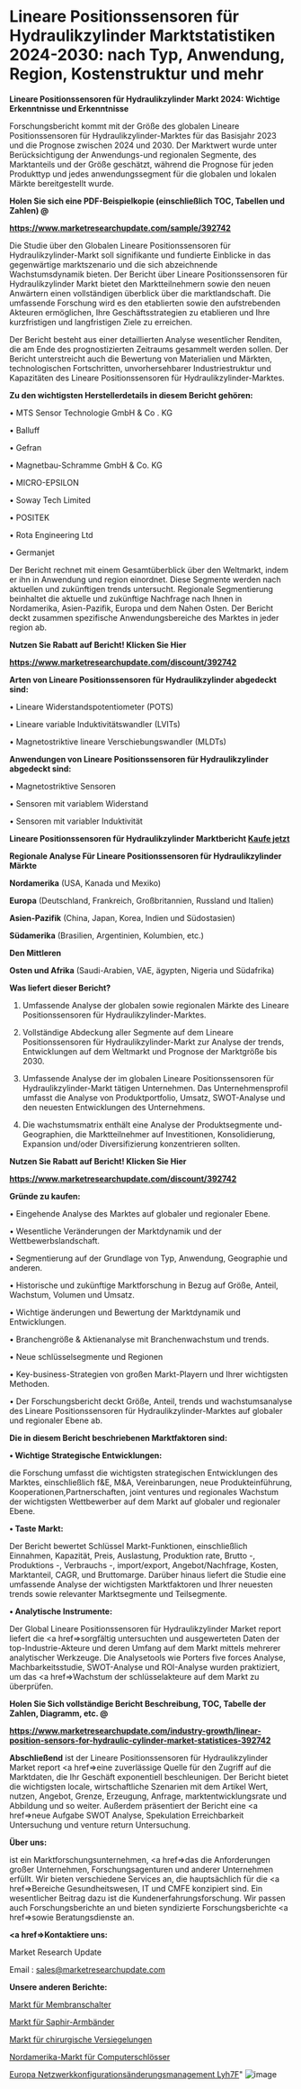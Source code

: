 # Lineare Positionssensoren für Hydraulikzylinder Marktstatistiken 2024-2030: nach Typ, Anwendung, Region, Kostenstruktur und mehr

<strong>Lineare Positionssensoren für Hydraulikzylinder Markt 2024: Wichtige Erkenntnisse und Erkenntnisse</strong>

Forschungsbericht kommt mit der Größe des globalen Lineare Positionssensoren für Hydraulikzylinder-Marktes für das Basisjahr 2023 und die Prognose zwischen 2024 und 2030. Der Marktwert wurde unter Berücksichtigung der Anwendungs-und regionalen Segmente, des Marktanteils und der Größe geschätzt, während die Prognose für jeden Produkttyp und jedes anwendungssegment für die globalen und lokalen Märkte bereitgestellt wurde.



<strong>Holen Sie sich eine PDF-Beispielkopie (einschließlich TOC, Tabellen und Zahlen) @
</strong>

<strong><a href=https://www.marketresearchupdate.com/sample/392742>

<strong>https://www.marketresearchupdate.com/sample/392742</u></font></a></strong></strong>

Die Studie über den Globalen Lineare Positionssensoren für Hydraulikzylinder-Markt soll signifikante und fundierte Einblicke in das gegenwärtige marktszenario und die sich abzeichnende Wachstumsdynamik bieten. Der Bericht über Lineare Positionssensoren für Hydraulikzylinder Markt bietet den Marktteilnehmern sowie den neuen Anwärtern einen vollständigen überblick über die marktlandschaft. Die umfassende Forschung wird es den etablierten sowie den aufstrebenden Akteuren ermöglichen, Ihre Geschäftsstrategien zu etablieren und Ihre kurzfristigen und langfristigen Ziele zu erreichen.

Der Bericht besteht aus einer detaillierten Analyse wesentlicher Renditen, die am Ende des prognostizierten Zeitraums gesammelt werden sollen. Der Bericht unterstreicht auch die Bewertung von Materialien und Märkten, technologischen Fortschritten, unvorhersehbarer Industriestruktur und Kapazitäten des Lineare Positionssensoren für Hydraulikzylinder-Marktes.



<strong>Zu den wichtigsten Herstellerdetails in diesem Bericht gehören:</strong>

• MTS Sensor Technologie GmbH & Co . KG

• Balluff

• Gefran

• Magnetbau-Schramme GmbH & Co. KG

• MICRO-EPSILON

• Soway Tech Limited

• POSITEK

• Rota Engineering Ltd

• Germanjet

Der Bericht rechnet mit einem Gesamtüberblick über den Weltmarkt, indem er ihn in Anwendung und region einordnet. Diese Segmente werden nach aktuellen und zukünftigen trends untersucht. Regionale Segmentierung beinhaltet die aktuelle und zukünftige Nachfrage nach Ihnen in Nordamerika, Asien-Pazifik, Europa und dem Nahen Osten. Der Bericht deckt zusammen spezifische Anwendungsbereiche des Marktes in jeder region ab.



<strong>Nutzen Sie Rabatt auf Bericht! Klicken Sie Hier
</strong>

<strong><a href=https://www.marketresearchupdate.com/discount/392742>https://www.marketresearchupdate.com/discount/392742</b></u></font></strong></a>



<strong>Arten von Lineare Positionssensoren für Hydraulikzylinder abgedeckt sind:</strong>

• Lineare Widerstandspotentiometer (POTS)

• Lineare variable Induktivitätswandler (LVITs)

• Magnetostriktive lineare Verschiebungswandler (MLDTs)



<strong>Anwendungen von Lineare Positionssensoren für Hydraulikzylinder abgedeckt sind:</strong>

• Magnetostriktive Sensoren

• Sensoren mit variablem Widerstand

• Sensoren mit variabler Induktivität



<strong>Lineare Positionssensoren für Hydraulikzylinder Marktbericht <a href=https://www.marketresearchupdate.com/buynow/392742>Kaufe jetzt</a></strong>



<strong>Regionale Analyse Für Lineare Positionssensoren für Hydraulikzylinder Märkte</strong>



<strong>Nordamerika</strong> (USA, Kanada und Mexiko)



<strong>Europa</strong> (Deutschland, Frankreich, Großbritannien, Russland und Italien)



<strong>Asien-Pazifik</strong> (China, Japan, Korea, Indien und Südostasien)



<strong>Südamerika</strong> (Brasilien, Argentinien, Kolumbien, etc.)



<strong>Den Mittleren</strong> 

<strong>Osten und Afrika</strong> (Saudi-Arabien, VAE, ägypten, Nigeria und Südafrika)



<strong>Was liefert dieser Bericht?</strong>

1. Umfassende Analyse der globalen sowie regionalen Märkte des Lineare Positionssensoren für Hydraulikzylinder-Marktes.

2. Vollständige Abdeckung aller Segmente auf dem Lineare Positionssensoren für Hydraulikzylinder-Markt zur Analyse der trends, Entwicklungen auf dem Weltmarkt und Prognose der Marktgröße bis 2030.

3. Umfassende Analyse der im globalen Lineare Positionssensoren für Hydraulikzylinder-Markt tätigen Unternehmen. Das Unternehmensprofil umfasst die Analyse von Produktportfolio, Umsatz, SWOT-Analyse und den neuesten Entwicklungen des Unternehmens.

4. Die wachstumsmatrix enthält eine Analyse der Produktsegmente und-Geographien, die Marktteilnehmer auf Investitionen, Konsolidierung, Expansion und/oder Diversifizierung konzentrieren sollten.



<strong>Nutzen Sie Rabatt auf Bericht! Klicken Sie Hier
</strong>

<strong><a href=https://www.marketresearchupdate.com/discount/392742>https://www.marketresearchupdate.com/discount/392742</b></u></font></strong></a>



<strong>Gründe zu kaufen:</strong>

• Eingehende Analyse des Marktes auf globaler und regionaler Ebene.

• Wesentliche Veränderungen der Marktdynamik und der Wettbewerbslandschaft.

• Segmentierung auf der Grundlage von Typ, Anwendung, Geographie und anderen.

• Historische und zukünftige Marktforschung in Bezug auf Größe, Anteil, Wachstum, Volumen und Umsatz.

• Wichtige änderungen und Bewertung der Marktdynamik und Entwicklungen.

• Branchengröße &amp; Aktienanalyse mit Branchenwachstum und trends.

• Neue schlüsselsegmente und Regionen

• Key-business-Strategien von großen Markt-Playern und Ihrer wichtigsten Methoden.

• Der Forschungsbericht deckt Größe, Anteil, trends und wachstumsanalyse des Lineare Positionssensoren für Hydraulikzylinder-Marktes auf globaler und regionaler Ebene ab.



<strong>Die in diesem Bericht beschriebenen Marktfaktoren sind:</strong>



<strong>• Wichtige Strategische Entwicklungen:</strong>

die Forschung umfasst die wichtigsten strategischen Entwicklungen des Marktes, einschließlich f&amp;E, M&amp;A, Vereinbarungen, neue Produkteinführung, Kooperationen,Partnerschaften, joint ventures und regionales Wachstum der wichtigsten Wettbewerber auf dem Markt auf globaler und regionaler Ebene.



<strong>• Taste Markt:</strong>

Der Bericht bewertet Schlüssel Markt-Funktionen, einschließlich Einnahmen, Kapazität, Preis, Auslastung, Produktion rate, Brutto -, Produktions -, Verbrauchs -, import/export, Angebot/Nachfrage, Kosten, Marktanteil, CAGR, und Bruttomarge. Darüber hinaus liefert die Studie eine umfassende Analyse der wichtigsten Marktfaktoren und Ihrer neuesten trends sowie relevanter Marktsegmente und Teilsegmente.



<strong>• Analytische Instrumente:</strong>

Der Global Lineare Positionssensoren für Hydraulikzylinder Market report liefert die <a href=>sorgf</a>ältig untersuchten und ausgewerteten Daten der top-Industrie-Akteure und deren Umfang auf dem Markt mittels mehrerer analytischer Werkzeuge. Die Analysetools wie Porters five forces Analyse, Machbarkeitsstudie, SWOT-Analyse und ROI-Analyse wurden praktiziert, um das <a href=>Wachstum</a> der schlüsselakteure auf dem Markt zu überprüfen.



<strong>Holen Sie Sich vollständige Bericht Beschreibung, TOC, Tabelle der Zahlen, Diagramm, etc. @ </strong>

<strong><a href=https://www.marketresearchupdate.com/industry-growth/linear-position-sensors-for-hydraulic-cylinder-market-statistices-392742>https://www.marketresearchupdate.com/industry-growth/linear-position-sensors-for-hydraulic-cylinder-market-statistices-392742</a></font></strong>



<strong>Abschließend</strong> ist der Lineare Positionssensoren für Hydraulikzylinder Market report <a href=>eine</a> zuverlässige Quelle für den Zugriff auf die Marktdaten, die Ihr Geschäft exponentiell beschleunigen. Der Bericht bietet die wichtigsten locale, wirtschaftliche Szenarien mit dem Artikel Wert, nutzen, Angebot, Grenze, Erzeugung, Anfrage, marktentwicklungsrate und Abbildung und so weiter. Außerdem präsentiert der Bericht eine <a href=>neue</a> Aufgabe SWOT Analyse, Spekulation Erreichbarkeit Untersuchung und venture return Untersuchung.



<strong>Über uns:</strong>

 ist ein Marktforschungsunternehmen, <a href=>das</a> die Anforderungen großer Unternehmen, Forschungsagenturen und anderer Unternehmen erfüllt. Wir bieten verschiedene Services an, die hauptsächlich für die <a href=>Bereiche</a> Gesundheitswesen, IT und CMFE konzipiert sind. Ein wesentlicher Beitrag dazu ist die Kundenerfahrungsforschung. Wir passen auch Forschungsberichte an und bieten syndizierte Forschungsberichte <a href=>sowie</a> Beratungsdienste an.



<strong><a href=>Kontaktiere uns:</a></strong>

Market Research Update

Email : sales@marketresearchupdate.com



<strong>Unsere anderen Berichte:</strong>

<a href=https://www.linkedin.com/pulse/membrane-switch-market-2023-top-leading-vendors>Markt für Membranschalter</a>

<a href=https://www.linkedin.com/pulse/sapphire-bracelet-market-report-2023-top-company-trends>Markt für Saphir-Armbänder</a>

<a href=https://www.linkedin.com/pulse/surgical-sealants-market-research-report-reveals>Markt für chirurgische Versiegelungen</a>

<a href=https://www.linkedin.com/pulse/north-america-computer-lock-market>Nordamerika-Markt für Computerschlösser</a>

<a href=https://www.linkedin.com/pulse/europe-network-configuration-change-management-lyh7f/>Europa Netzwerkkonfigurationsänderungsmanagement Lyh7F</a>"
![image](https://github.com/Gayatrikarjule/Market-Analysis-360/assets/97346546/3af45d36-5b4a-4d7c-bf16-05924fd58419)
